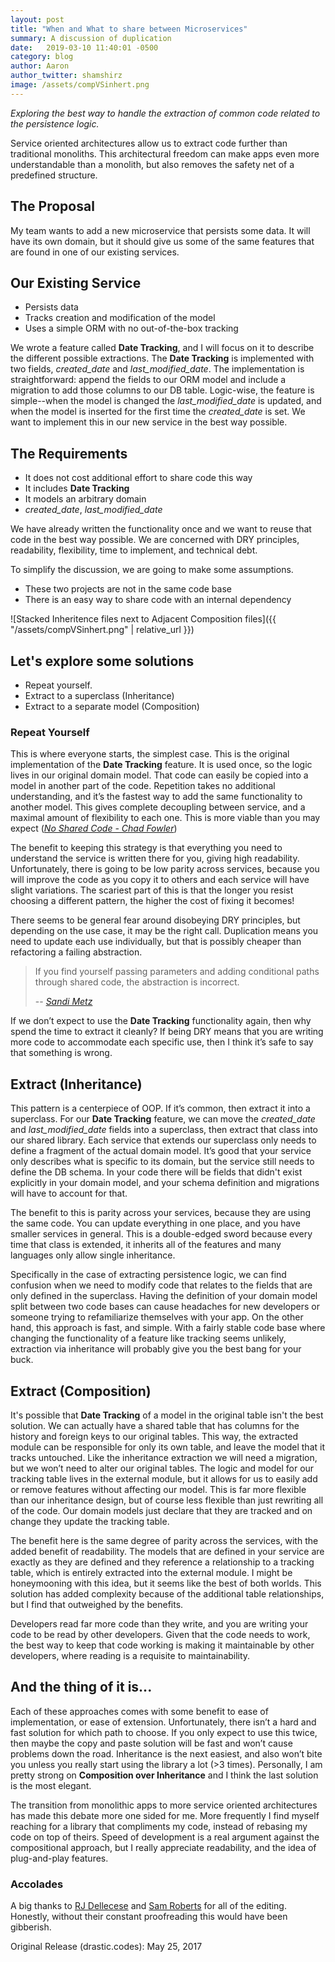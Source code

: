 ```yaml
---
layout: post
title: "When and What to share between Microservices"
summary: A discussion of duplication
date:   2019-03-10 11:40:01 -0500
category: blog
author: Aaron
author_twitter: shamshirz
image: /assets/compVSinhert.png
---
```


_Exploring the best way to handle the extraction of common code related to the persistence logic._

Service oriented architectures allow us to extract code further than traditional monoliths. This architectural freedom can make apps even more understandable than a monolith, but also removes the safety net of a predefined structure.



## The Proposal
My team wants to add a new microservice that persists some data. It will have its own domain, but it should give us some of the same features that are found in one of our existing services.



## Our Existing Service
* Persists data
* Tracks creation and modification of the model
* Uses a simple ORM with no out-of-the-box tracking


We wrote a feature called **Date Tracking**, and I will focus on it to describe the different possible extractions.  The **Date Tracking** is implemented with two fields, _created_date_ and _last_modified_date_. The implementation is straightforward: append the fields to our ORM model and include a migration to add those columns to our DB table. Logic-wise, the feature is simple--when the model is changed the _last_modified_date_ is updated, and when the model is inserted for the first time the _created_date_ is set. We want to implement this in our new service in the best way possible.



## The Requirements
* It does not cost additional effort to share code this way
* It includes **Date Tracking**
* It models an arbitrary domain
 * _created_date_, _last_modified_date_

We have already written the functionality once and we want to reuse that code in the best way possible. We are concerned with DRY principles, readability, flexibility, time to implement, and technical debt.


To simplify the discussion, we are going to make some assumptions.

* These two projects are not in the same code base
* There is an easy way to share code with an internal dependency

![Stacked Inheritence files next to Adjacent Composition files]({{ "/assets/compVSinhert.png" | relative_url }})

## Let's explore some solutions
* Repeat yourself.
* Extract to a superclass (Inheritance)
* Extract to a separate model (Composition)



### Repeat Yourself
This is where everyone starts, the simplest case. This is the original implementation of the **Date Tracking** feature. It is used once, so the logic lives in our original domain model. That code can easily be copied into a model in another part of the code. Repetition takes no additional understanding, and it’s the  fastest way to add the same functionality to another model. This gives complete decoupling between service, and a maximal amount of flexibility to each one. This is more viable than you may expect (<cite>[No Shared Code - Chad Fowler](https://youtu.be/-UKEPd2ipEk?t=1333)</cite>)


The benefit to keeping this strategy is that everything you need to understand the service is written there for you, giving high readability. Unfortunately, there is going to be low parity across services, because you will improve the code as you copy it to others and each service will have slight variations. The scariest part of this is that the longer you resist choosing a different pattern, the higher the cost of fixing it becomes!


There seems to be general fear around disobeying DRY principles, but depending on the use case, it may be the right call. Duplication means you need to update each use individually, but that is possibly cheaper than refactoring a failing abstraction.


> If you find yourself passing parameters and adding conditional paths through shared code, the abstraction is incorrect.
>
> -- <cite>[Sandi Metz](https://www.sandimetz.com/blog/2016/1/20/the-wrong-abstraction)</cite>


If we don’t expect to use the **Date Tracking** functionality again, then why spend the time to extract it cleanly? If being DRY means that you are writing more code to accommodate each specific use, then I think it’s safe to say that something is wrong.


## Extract (Inheritance)
This pattern is a centerpiece of OOP. If it’s common, then extract it into a superclass. For our **Date Tracking** feature, we can move the _created_date_ and _last_modified_date_ fields into a superclass, then extract that class into our shared library. Each service that extends our superclass only needs to define a fragment of the actual domain model. It’s good that your service only describes what is specific to its domain, but the service still needs to define the DB schema. In your code there will be fields that didn't exist explicitly in your domain model, and your schema definition and migrations will have to account for that.



The benefit to this is parity across your services, because they are using the same code. You can update everything in one place, and you have smaller services in general. This is a double-edged sword because every time that class is extended, it inherits all of the features and many languages only allow single inheritance.


Specifically in the case of extracting persistence logic, we can find confusion when we need to modify code that relates to the fields that are only defined in the superclass. Having the definition of your domain model split between two code bases can cause headaches for new developers or someone trying to refamiliarize themselves with your app. On the other hand, this approach is fast, and simple. With a fairly stable code base where changing the functionality of a feature like tracking seems unlikely, extraction via inheritance will probably give you the best bang for your buck.



## Extract (Composition)
It's possible that **Date Tracking** of a model in the original table isn't the best solution. We can actually have a shared table that has columns for the history and foreign keys to our original tables. This way, the extracted module can be responsible for only its own table, and leave the model that it tracks untouched. Like the inheritance extraction we will need a migration, but we won’t need to alter our original tables. The logic and model for our tracking table lives in the external module, but it allows for us to easily add or remove features without affecting our model. This is far more flexible than our inheritance design, but of course less flexible than just rewriting all of the code. Our domain models just declare that they are tracked and on change they update the tracking table.



The benefit here is the same degree of parity across the services, with the added benefit of readability. The models that are defined in your service are exactly as they are defined and they reference a relationship to a tracking table, which is entirely extracted into the external module. I might be honeymooning with this idea, but it seems like the best of both worlds. This solution has added complexity because of the additional table relationships, but I find that outweighed by the benefits.


Developers read far more code than they write, and you are writing your code to be read by other developers. Given that the code needs to work, the best way to keep that code working is making it maintainable by other developers, where reading is a requisite to maintainability.



## And the thing of it is...
Each of these approaches comes with some benefit to ease of implementation, or ease of extension. Unfortunately, there isn’t a hard and fast solution for which path to choose. If you only expect to use this twice, then maybe the copy and paste solution will be fast and won’t cause problems down the road. Inheritance is the next easiest, and also won’t bite you unless you really start using the library a lot (>3 times). Personally, I am pretty strong on **Composition over Inheritance** and I think the last solution is the most elegant.



The transition from monolithic apps to more service oriented architectures has made this debate more one sided for me. More frequently I find myself reaching for a library that compliments my code, instead of rebasing my code on top of theirs. Speed of development is a real argument against the compositional approach, but I really appreciate readability, and the idea of plug-and-play features.



### Accolades
A big thanks to [RJ Dellecese](https://github.com/rjdellecese) and [Sam Roberts](https://github.com/samgqroberts) for all of the editing. Honestly, without their constant proofreading this would have been gibberish.

<div class="publish-tag">Original Release (drastic.codes): May 25, 2017</div>
